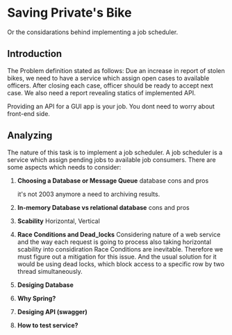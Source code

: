 # Saving Private's Bike

Or the considarations behind implementing a job scheduler.

## Introduction

The Problem definition stated as follows:
Due an increase in report of stolen bikes, we need to have a service which assign open cases to available officers. After closing each case, officer should be ready to accept next case. We also need a report revealing statics of implemented API.

Providing an API for a GUI app is your job. You dont need to worry about front-end side.

## Analyzing

The nature of this task is to implement a job scheduler. A job scheduler is a service which assign pending jobs to available job consumers. There are some aspects which needs to consider:

1. **Choosing a Database or Message Queue**
   database cons and pros

   it's not 2003 anymore
   a need to archiving results.

2. **In-memory Database vs relational database**
   cons and pros

3. **Scability**
   Horizontal, Vertical

4. **Race Conditions and Dead_locks**
   Considering nature of a web service and the way each request is going to process also taking horizontal scability into considiration Race Conditions are inevitable.
   Therefore we must figure out a mitigation for this issue.
   And the usual solution for it would be using dead locks, which block access to a specific row by two thread simultaneously.

5. **Desiging Database**

6. **Why Spring?**

7. **Desiging API (swagger)**

8. **How to test service?**
